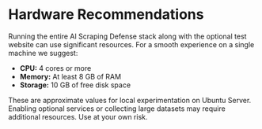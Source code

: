 # Hardware Recommendations

Running the entire AI Scraping Defense stack along with the optional test website can use significant resources. For a smooth experience on a single machine we suggest:

- **CPU:** 4 cores or more
- **Memory:** At least 8&nbsp;GB of RAM
- **Storage:** 10&nbsp;GB of free disk space

These are approximate values for local experimentation on Ubuntu Server. Enabling optional services or collecting large datasets may require additional resources. Use at your own risk.
